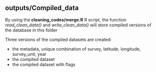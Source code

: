 ## **outputs/Compiled_data**

By using the **cleaning_codes/merge.R** R script, the function *read_clean_data()* and *write_clean_data()* will store compiled versions of the database in this folder

Three versions of the compiled datasets are created:
* the metadata, unique combination of survey, latitude, longitude, survey_unit, year
* the compiled dataset
* the compiled dataset with flags